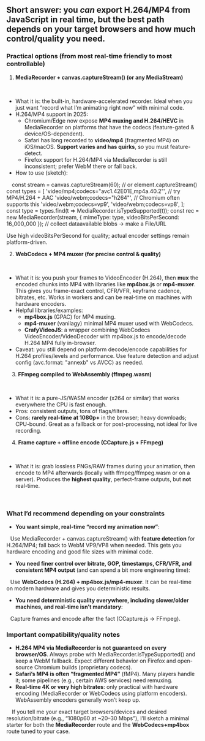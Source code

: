 ## Short answer: you *can* export H.264/MP4 from JavaScript in real time, but the best path depends on your target browsers and how much control/quality you need.

### Practical options (from most real-time friendly to most controllable)
1. **MediaRecorder + canvas.captureStream() (or any MediaStream)**

⠀
* What it is: the built-in, hardware-accelerated recorder. Ideal when you just want “record what I’m animating right now” with minimal code.
* H.264/MP4 support in 2025:
  * Chromium/Edge now expose **MP4 muxing and H.264/HEVC** in MediaRecorder on platforms that have the codecs (feature-gated & device/OS-dependent).   
  * Safari has long recorded to **video/mp4** (fragmented MP4) on iOS/macOS. **Support varies and has quirks**, so you must feature-detect.   
  * Firefox support for H.264/MP4 via MediaRecorder is still inconsistent; prefer WebM there or fall back.   
* How to use (sketch):

⠀
const stream = canvas.captureStream(60); // or element.captureStream()
const types = [
  'video/mp4;codecs="avc1.42E01E,mp4a.40.2"', // try MP4/H.264 + AAC
  'video/webm;codecs="h264"',                 // Chromium often supports this
  'video/webm;codecs=vp9',
  'video/webm;codecs=vp8',
];
const type = types.find(t => MediaRecorder.isTypeSupported(t));
const rec = new MediaRecorder(stream, { mimeType: type, videoBitsPerSecond: 16_000_000 });
// collect dataavailable blobs → make a File/URL

Use high videoBitsPerSecond for quality; actual encoder settings remain platform-driven.  

2. **WebCodecs + MP4 muxer (for precise control & quality)**

⠀
* What it is: you push your frames to VideoEncoder (H.264), then **mux** the encoded chunks into MP4 with libraries like **mp4box.js** or **mp4-muxer**. This gives you frame-exact control, CFR/VFR, keyframe cadence, bitrates, etc. Works in workers and can be real-time on machines with hardware encoders.   
* Helpful libraries/examples:
  * **mp4box.js** (GPAC) for MP4 muxing.  
  * **mp4-muxer** (vanilagy) minimal MP4 muxer used with WebCodecs.  
  * **CrafyVideoJS**: a wrapper combining WebCodecs VideoEncoder/VideoDecoder with mp4box.js to encode/decode H.264 MP4 fully in-browser.  
* Caveat: you still depend on platform decode/encode capabilities for H.264 profiles/levels and performance. Use feature detection and adjust config (avc.format: "annexb" vs AVCC) as needed.  

⠀
3. **FFmpeg compiled to WebAssembly (ffmpeg.wasm)**

⠀
* What it is: a pure-JS/WASM encoder (x264 or similar) that works everywhere the CPU is fast enough.
* Pros: consistent outputs, tons of flags/filters.
* Cons: **rarely real-time at 1080p+** in the browser; heavy downloads; CPU-bound. Great as a fallback or for post-processing, not ideal for live recording.   

⠀
4. **Frame capture + offline encode (CCapture.js + FFmpeg)**

⠀
* What it is: grab lossless PNGs/RAW frames during your animation, then encode to MP4 afterwards (locally with ffmpeg/ffmpeg.wasm or on a server). Produces the **highest quality**, perfect-frame outputs, but **not** real-time.   

⠀
### What I’d recommend depending on your constraints
* **You want simple, real-time “record my animation now”**:

⠀Use MediaRecorder + canvas.captureStream() with **feature detection** for H.264/MP4; fall back to WebM VP9/VP8 when needed. This gets you hardware encoding and good file sizes with minimal code.   
* **You need finer control over bitrate, GOP, timestamps, CFR/VFR, and consistent MP4 output** (and can spend a bit more engineering time):

⠀Use **WebCodecs (H.264) + mp4box.js/mp4-muxer**. It can be real-time on modern hardware and gives you deterministic results.  
* **You need deterministic quality everywhere, including slower/older machines, and real-time isn’t mandatory**:

⠀Capture frames and encode after the fact (CCapture.js → FFmpeg).  

### Important compatibility/quality notes
* **H.264 MP4 via MediaRecorder is not guaranteed on every browser/OS**. Always probe with MediaRecorder.isTypeSupported() and keep a WebM fallback. Expect different behavior on Firefox and open-source Chromium builds (proprietary codecs).   
* **Safari’s MP4 is often “fragmented MP4”** (fMP4). Many players handle it; some pipelines (e.g., certain AWS services) need remuxing.  
* **Real-time 4K or very high bitrates**: only practical with hardware encoding (MediaRecorder or WebCodecs using platform encoders). WebAssembly encoders generally won’t keep up.   

⠀
If you tell me your exact target browsers/devices and desired resolution/bitrate (e.g., “1080p60 at ~20–30 Mbps”), I’ll sketch a minimal starter for both the **MediaRecorder** route and the **WebCodecs+mp4box** route tuned to your case.